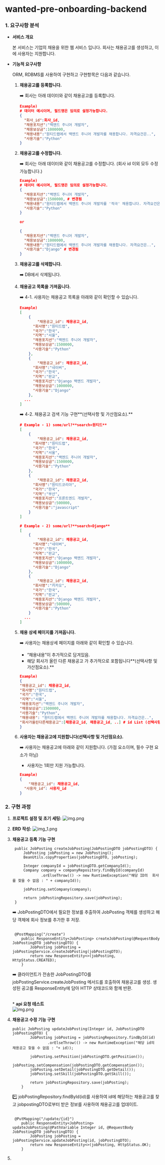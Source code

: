 # wanted-pre-onboarding-backend

### 1. 요구사항 분석
- **서비스 개요**

   본 서비스는 기업의 채용을 위한 웹 서비스 입니다.
   회사는 채용공고를 생성하고, 이에 사용자는 지원합니다.


- **기능적 요구사항**
   
   ORM, RDBMS를 사용하여 구현하고 구현항목은 다음과 같습니다.

  1. **채용공고를 등록합니다.**

       <aside>
       ➡️ 회사는 아래 데이터와 같이 채용공고를 등록합니다.

       </aside>

       ```json
       Example)
       # 데이터 예시이며, 필드명은 임의로 설정가능합니다.
       {
         "회사_id":회사_id,
         "채용포지션":"백엔드 주니어 개발자",
         "채용보상금":1000000,
         "채용내용":"원티드랩에서 백엔드 주니어 개발자를 채용합니다. 자격요건은..",
         "사용기술":"Python"
       }
       ```

  2. **채용공고를 수정합니다.**

      <aside>
      ➡️ 회사는 아래 데이터와 같이 채용공고를 수정합니다. (회사 id 이외 모두 수정 가능합니다.)

      </aside>

      ```json
      Example)
      # 데이터 예시이며, 필드명은 임의로 설정가능합니다.
      {
        "채용포지션":"백엔드 주니어 개발자",
        "채용보상금":1500000, # 변경됨
        "채용내용":"원티드랩에서 백엔드 주니어 개발자를 '적극' 채용합니다. 자격요건은..", # 변경됨
        "사용기술":"Python"
      }
    
      or
    
      {
        "채용포지션":"백엔드 주니어 개발자",
        "채용보상금":1000000,
        "채용내용":"원티드랩에서 백엔드 주니어 개발자를 채용합니다. 자격요건은..",
        "사용기술":"Django" # 변경됨
      }
      ```

  3. **채용공고를 삭제합니다.**

      <aside>
      ➡️ DB에서 삭제됩니다.

      </aside>

  4. **채용공고 목록을 가져옵니다.**

      <aside>
      ➡️ 4-1. 사용자는 채용공고 목록을 아래와 같이 확인할 수 있습니다.

      </aside>

      ```json
      Example)
      [
          {
              "채용공고_id": 채용공고_id,
            "회사명":"원티드랩",
            "국가":"한국",
            "지역":"서울",
            "채용포지션":"백엔드 주니어 개발자",
            "채용보상금":1500000,
            "사용기술":"Python"
          },
          {
              "채용공고_id": 채용공고_id,
            "회사명":"네이버",
            "국가":"한국",
            "지역":"판교",
            "채용포지션":"Django 백엔드 개발자",
            "채용보상금":1000000,
            "사용기술":"Django"
          },
        ...
      ]
      ```

      <aside>
      ➡️ 4-2. 채용공고 검색 기능 구현**(선택사항 및 가산점요소).**

      </aside>

      ```json
      # Example - 1) some/url?**search=원티드**
      [
          {
              "채용공고_id": 채용공고_id,
            "회사명":"원티드랩",
            "국가":"한국",
            "지역":"서울",
            "채용포지션":"백엔드 주니어 개발자",
            "채용보상금":1500000,
            "사용기술":"Python"
          },
          {
              "채용공고_id": 채용공고_id,
            "회사명":"원티드코리아",
            "국가":"한국",
            "지역":"부산",
            "채용포지션":"프론트엔드 개발자",
            "채용보상금":500000,
            "사용기술":"javascript"
          }
      ]
    
      # Example - 2) some/url?**search=Django**
      [
          {
              "채용공고_id": 채용공고_id,
            "회사명":"네이버",
            "국가":"한국",
            "지역":"판교",
            "채용포지션":"Django 백엔드 개발자",
            "채용보상금":1000000,
            "사용기술":"Django"
          },
          {
              "채용공고_id": 채용공고_id,
            "회사명":"카카오",
            "국가":"한국",
            "지역":"판교",
            "채용포지션":"Django 백엔드 개발자",
            "채용보상금":500000,
            "사용기술":"Python"
          }
        ...
      ]
      ```

  5. **채용 상세 페이지를 가져옵니다.**

      <aside>
      ➡️ 사용자는 채용상세 페이지를 아래와 같이 확인할 수 있습니다.

      - “채용내용”이 추가적으로 담겨있음.
      - 해당 회사가 올린 다른 채용공고 가 추가적으로 포함됩니다**(선택사항 및 가산점요소).**
      </aside>

      ```json
      Example)
      {
      "채용공고_id": 채용공고_id,
      "회사명":"원티드랩",
      "국가":"한국",
      "지역":"서울",
      "채용포지션":"백엔드 주니어 개발자",
      "채용보상금":1500000,
      "사용기술":"Python",
      "채용내용": "원티드랩에서 백엔드 주니어 개발자를 채용합니다. 자격요건은..",
      "회사가올린다른채용공고":[채용공고_id, 채용공고_id, ..] # id List (선택사항 및 가산점요소).
      }
      ```

  6. **사용자는 채용공고에 지원합니다(선택사항 및 가산점요소).**

      <aside>
      ➡️ 사용자는 채용공고에 아래와 같이 지원합니다. (가점 요소이며, 필수 구현 요소가 아님)

      - 사용자는 1회만 지원 가능합니다.
      </aside>

      ```json
      Example)
      {
          "채용공고_id": 채용공고_id,
        "사용자_id": 사용자_id
      }
      ```

### 2. 구현 과정
1. **프로젝트 설정 및 초기 세팅:**
   ![img.png](spring_initializ_img.png)


2. **ERD 작성:**
   ![img_1.png](erd.png)


3. **채용공고 등록 기능 구현**

   ```agsl
    public JobPosting createJobPosting(JobPostingDTO jobPostingDTO) {
        JobPosting jobPosting = new JobPosting();
        BeanUtils.copyProperties(jobPostingDTO, jobPosting);

        Integer companyId = jobPostingDTO.getCompanyId();
        Company company = companyRepository.findById(companyId)
                .orElseThrow(() -> new RuntimeException("해당 ID의  회사를 찾을 수 없음 : " + companyId));

        jobPosting.setCompany(company);

        return jobPostingRepository.save(jobPosting);
    }
   ```
   <aside>
   ➡️ JobPostingDTO에서 필요한 정보를 추출하여 JobPosting 객체를 생성하고 해당 객체에 회사 정보를 추가한 후 저장.
   </aside>
   <br>

   ```agsl
    @PostMapping("/create")
       public ResponseEntity<JobPosting> createJobPosting(@RequestBody JobPostingDTO jobPostingDTO) {
           JobPosting jobPosting = jobPostingService.createJobPosting(jobPostingDTO);
           return new ResponseEntity<>(jobPosting, HttpStatus.CREATED);
       }
   ```
   <aside>
   ➡️ 클라이언트가 전송한 JobPostingDTO를 jobPostingService.createJobPosting 메서드를 호출하여 채용공고를 생성. 생성된 공고를 ResponseEntity에 담아 HTTP 상태코드와 함께 반환.
   </aside>
   <br>
   
   *️ **api 요청 테스트**<br>
   ![img.png](img.png)

2. **채용공고 수정 기능 구현**
   ```agsl
   public JobPosting updateJobPosting(Integer id, JobPostingDTO jobPostingDTO) {
           JobPosting jobPosting = jobPostingRepository.findById(id)
                   .orElseThrow(() -> new RuntimeException("해당 id의 채용공고 찾을 수 없음 : "+ id));
   
           jobPosting.setPosition(jobPostingDTO.getPosition());
           jobPosting.setCompensation(jobPostingDTO.getCompensation());
           jobPosting.setDetail(jobPostingDTO.getDetail());
           jobPosting.setSkill(jobPostingDTO.getSkill());
   
           return jobPostingRepository.save(jobPosting);
       }
   ```
   <aside>
   *️⃣ jobPostingRepository.findById(id)를 사용하여 id에 해당하는 채용공고를 찾고 jobpostingDTO로부터 받은 정보를 사용하여 채용공고를 업데이트.
   </aside>
   <br>

   ```agsl
    @PutMapping("/update/{id}")
       public ResponseEntity<JobPosting> updateJobPosting(@PathVariable Integer id, @RequestBody JobPostingDTO jobPostingDTO) {
           JobPosting jobPosting = jobPostingService.updateJobPosting(id, jobPostingDTO);
           return new ResponseEntity<>(jobPosting, HttpStatus.OK);
       }
   ```

3. 